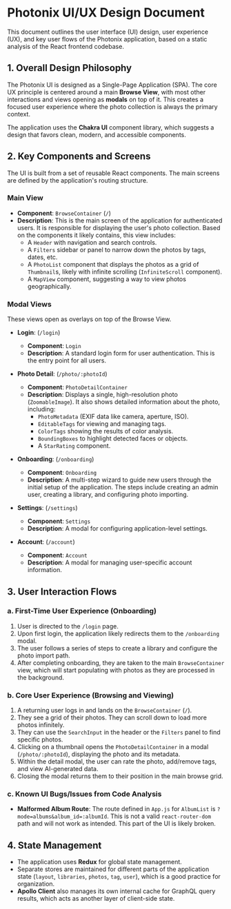 # Photonix UI/UX Design Document

This document outlines the user interface (UI) design, user experience (UX), and key user flows of the Photonix application, based on a static analysis of the React frontend codebase.

## 1. Overall Design Philosophy

The Photonix UI is designed as a Single-Page Application (SPA). The core UX principle is centered around a main **Browse View**, with most other interactions and views opening as **modals** on top of it. This creates a focused user experience where the photo collection is always the primary context.

The application uses the **Chakra UI** component library, which suggests a design that favors clean, modern, and accessible components.

## 2. Key Components and Screens

The UI is built from a set of reusable React components. The main screens are defined by the application's routing structure.

### Main View

*   **Component**: `BrowseContainer` (`/`)
*   **Description**: This is the main screen of the application for authenticated users. It is responsible for displaying the user's photo collection. Based on the components it likely contains, this view includes:
    *   A `Header` with navigation and search controls.
    *   A `Filters` sidebar or panel to narrow down the photos by tags, dates, etc.
    *   A `PhotoList` component that displays the photos as a grid of `Thumbnail`s, likely with infinite scrolling (`InfiniteScroll` component).
    *   A `MapView` component, suggesting a way to view photos geographically.

### Modal Views

These views open as overlays on top of the Browse View.

*   **Login**: (`/login`)
    *   **Component**: `Login`
    *   **Description**: A standard login form for user authentication. This is the entry point for all users.

*   **Photo Detail**: (`/photo/:photoId`)
    *   **Component**: `PhotoDetailContainer`
    *   **Description**: Displays a single, high-resolution photo (`ZoomableImage`). It also shows detailed information about the photo, including:
        *   `PhotoMetadata` (EXIF data like camera, aperture, ISO).
        *   `EditableTags` for viewing and managing tags.
        *   `ColorTags` showing the results of color analysis.
        *   `BoundingBoxes` to highlight detected faces or objects.
        *   A `StarRating` component.

*   **Onboarding**: (`/onboarding`)
    *   **Component**: `Onboarding`
    *   **Description**: A multi-step wizard to guide new users through the initial setup of the application. The steps include creating an admin user, creating a library, and configuring photo importing.

*   **Settings**: (`/settings`)
    *   **Component**: `Settings`
    *   **Description**: A modal for configuring application-level settings.

*   **Account**: (`/account`)
    *   **Component**: `Account`
    *   **Description**: A modal for managing user-specific account information.

## 3. User Interaction Flows

### a. First-Time User Experience (Onboarding)

1.  User is directed to the `/login` page.
2.  Upon first login, the application likely redirects them to the `/onboarding` modal.
3.  The user follows a series of steps to create a library and configure the photo import path.
4.  After completing onboarding, they are taken to the main `BrowseContainer` view, which will start populating with photos as they are processed in the background.

### b. Core User Experience (Browsing and Viewing)

1.  A returning user logs in and lands on the `BrowseContainer` (`/`).
2.  They see a grid of their photos. They can scroll down to load more photos infinitely.
3.  They can use the `SearchInput` in the header or the `Filters` panel to find specific photos.
4.  Clicking on a thumbnail opens the `PhotoDetailContainer` in a modal (`/photo/:photoId`), displaying the photo and its metadata.
5.  Within the detail modal, the user can rate the photo, add/remove tags, and view AI-generated data.
6.  Closing the modal returns them to their position in the main browse grid.

### c. Known UI Bugs/Issues from Code Analysis

*   **Malformed Album Route**: The route defined in `App.js` for `AlbumList` is `?mode=albums&album_id=:albumId`. This is not a valid `react-router-dom` path and will not work as intended. This part of the UI is likely broken.

## 4. State Management

*   The application uses **Redux** for global state management.
*   Separate stores are maintained for different parts of the application state (`layout`, `libraries`, `photos`, `tag`, `user`), which is a good practice for organization.
*   **Apollo Client** also manages its own internal cache for GraphQL query results, which acts as another layer of client-side state.
